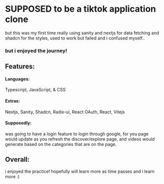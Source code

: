 # SUPPOSED to be a tiktok application clone

but this was my first time really using sanity and nextjs for data fetching and shadcn for the styles, 
used to work but failed and i confused myself.. 
### but i enjoyed the journey!

## Features: 
#### Languages:
Typescript, JavaScript, & CSS
#### Extras:
Nextjs, Sanity, Shadcn, Radix-ui, React OAuth, React, Vitejs

#### Supposedly: 
was going to have a login feature to login through google, for you page would
update as you refresh the discover/explore page, and videos would generate based on the categories that are on the page.

## Overall:
i enjoyed the practice! hopefully will learn more as time passes and i learn more :)
